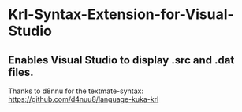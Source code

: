 # Krl-Syntax-Extension-for-Visual-Studio

## Enables Visual Studio to display .src and .dat files.

Thanks to d8nnu for the textmate-syntax: https://github.com/d4nuu8/language-kuka-krl
